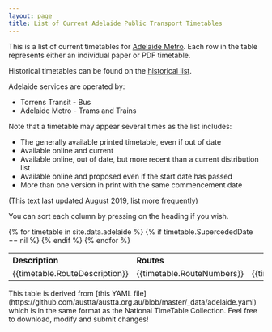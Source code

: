```yaml
---
layout: page
title: List of Current Adelaide Public Transport Timetables
---
```


This is a list of current timetables for
[Adelaide Metro](https://www.adelaidemetro.com.au). Each row
in the table represents either an individual paper or PDF timetable.

Historical timetables can be found on the [historical list](./adelaidehistory.html).

Adelaide services are  operated   by:

* Torrens Transit - Bus
* Adelaide Metro - Trams and Trains

Note that a timetable may appear several times as the list includes:

* The generally available printed timetable, even if out of date
* Available online and current
* Available online, out of date, but more recent than a current distribution list
* Available online and proposed even if the start date has passed
* More than one version in print with the same commencement date

(This text last updated August 2019, list more frequently)

You can sort each column by pressing on the heading if you wish.

<table class="sortable">
<tbody>
<tr>
<th style="text-align:left">Description</th>
<th style="text-align:left">Routes</th>
<th>Effective</th>
<th>Revision Number</th>
<th>Distribution List</th>
</tr>
{% for timetable in site.data.adelaide %}
{% if timetable.SupercededDate == nil %}
<tr>
<td style="text-align:left">{{timetable.RouteDescription}}</td>
<td style="text-align:left">{{timetable.RouteNumbers}}</td>
<td>{{timetable.EffectiveDates}}</td>
<td style="text-align:center">{{timetable.VersionNumber}}</td>
<td style="text-align:center">{{timetable.DistributionList}}</td>
</tr>
{% endif %}
{% endfor %}
</tbody>
</table>
This table is derived from [this YAML file](https://github.com/austta/austta.org.au/blob/master/_data/adelaide.yaml) which is in the same format as the National TimeTable Collection. Feel free to download, modify and submit changes!
